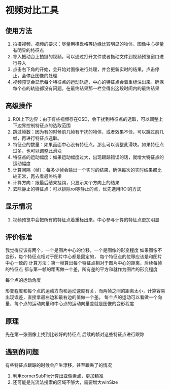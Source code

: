 # 视频对比工具
## 使用方法
1. 拍摄视频，视频的要求：尽量用棋盘格等边缘比较明显的物体，图像中心尽量有明显的特征点
2. 导入振动台上拍摄的视频，可以通过打开文件或者拖动文件到视频预览窗口进行导入
3. 点击右下角的开始，会开始对图像进行处理，并会更新实时的结果。点击停止，会停止图像的处理
4. 视频预览会显示每个特征点的运动轨迹，中心的特征点会着重标注出来。确保每个点的轨迹都没有问题。在最终结果那一栏会得出这段时间内的最终结果

## 高级操作
1. ROI上下边界：由于有些视频存在OSD，会干扰到特征点的选取，可以调整上下边界控制特征点的选取范围
2. 跳过帧数：因为有的时候前几帧有干扰的物体，或者效果不佳，可以跳过前几帧，再进行特征点选取。
3. 特征点的数量：如果画面中心没有特征点，那么可以调整此滑块。如果特征点过多，也可以调整此滑块
4. 特征点的运动幅度：如果运动幅度过大，出现跟踪错误的话，就增大特征点的运动幅度
5. 计算间隔（帧）：每多少帧会输出一个实时的结果，确保每次的实时结果都比较正常，再去看最终结果
6. 计算方向：跟最后结果挂钩，只显示某个方向上的结果
7. 去除静止的特征点：可以排除roi等静止的点，优先选用ROI的方式

## 显示情况
1. 视频预览中会把所有的特征点着重标出来，中心参与计算的特征点更加明显


## 评价标准

我觉得应该有两个，一个是图片中心的位移，一个是图像的形变程度
如果图像不变形，每个特征点相对于图片中心都是固定的，
每个特征点的位移应该是和图片中心一致的
计算方法：第一帧算出每个特征点相对于图片中心的距离，后续每帧的特征点
都与第一帧的距离做一个差，所有差的平方和就作为图片的形变程度

每个点的运动角度

形变程度和每个点的运动方向和运动速度有关，而两帧之间的距离太小，计算容易出现误差，直接拿最左边和最右边的值做一个差。
每个点的运动可以看做一个向量，每个点的运动向量和中心点的运动向量差就是图像的变形程度

## 原理
先在第一张图像上找到比较好的特征点
后续的帧对这些特征点进行跟踪

## 遇到的问题
有些特征点跟踪的时候会产生漂移，甚至跟丢了的情况
1. 利用cornerSubPix计算出亚像素点，更加精准
2. 还可能是光流法搜索的区域不够大，需要增大winSize